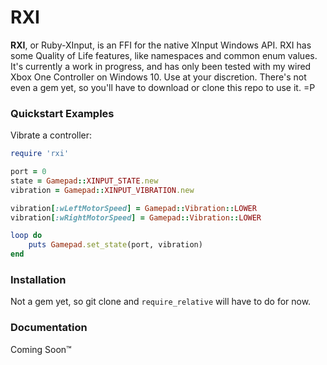 # RXI

**RXI**, or Ruby-XInput, is an FFI for the native XInput Windows API. RXI has some Quality of Life features, like namespaces and common enum values. It's currently a work in progress, and has only been tested with my wired Xbox One Controller on Windows 10. Use at your discretion. There's not even a gem yet, so you'll have to download or clone this repo to use it. =P

### Quickstart Examples

Vibrate a controller:
```ruby
require 'rxi'

port = 0
state = Gamepad::XINPUT_STATE.new
vibration = Gamepad::XINPUT_VIBRATION.new

vibration[:wLeftMotorSpeed] = Gamepad::Vibration::LOWER
vibration[:wRightMotorSpeed] = Gamepad::Vibration::LOWER

loop do
    puts Gamepad.set_state(port, vibration)
end
```

### Installation

Not a gem yet, so git clone and `require_relative` will have to do for now.

### Documentation

Coming Soon™️
